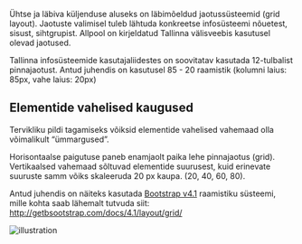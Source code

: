 
Ühtse ja läbiva küljenduse aluseks on läbimõeldud jaotussüsteemid (grid layout). Jaotuste valimisel tuleb lähtuda konkreetse infosüsteemi nõuetest, sisust, sihtgrupist. Allpool on kirjeldatud Tallinna välisveebis kasutusel olevad jaotused.

Tallinna infosüsteemide kasutajaliidestes on soovitatav kasutada 12-tulbalist pinnajaotust. Antud juhendis on kasutusel 85 - 20 raamistik (kolumni laius: 85px, vahe laius: 20px)



## Elementide vahelised kaugused

Tervikliku pildi tagamiseks võiksid elementide vahelised vahemaad olla võimalikult “ümmargused”.

Horisontaalse paigutuse paneb enamjaolt paika lehe pinnajaotus (grid). Vertikaalsed vahemaad sõltuvad elementide suurusest, kuid erinevate suuruste samm võiks skaleeruda 20 px kaupa. (20, 40, 60, 80).


Antud juhendis on näiteks kasutada <a href="https://getbootstrap.com/docs/4.1/getting-started/introduction/" target="_blank">Bootstrap v4.1</a> raamistiku süsteemi, mille kohta saab lähemalt tutvuda siit: <a href="http://getbootstrap.com/docs/4.1/layout/grid/" target="_balnk">http://getbsootstrap.com/docs/4.1/layout/grid/</a>

<img src="../../assets/images/grid.png" alt="illustration">